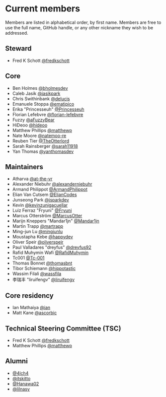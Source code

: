 # Current members

Members are listed in alphabetical order, by first name. Members are free to use the full name, GitHub handle, or any other nickname they wish to be addressed.

## Steward

- Fred K Schott [@fredkschott](https://github.com/fredkschott)

## Core

- Ben Holmes [@bholmesdev](https://github.com/bholmesdev)
- Caleb Jasik [@jasikpark](https://github.com/jasikpark)
- Chris Swithinbank [@delucis](https://github.com/delucis)
- Emanuele Stoppa [@ematipico](https://github.com/ematipico)
- Erika "Princesseuh" [@Princesseuh](https://github.com/princesseuh)
- Florian Lefebvre [@florian-lefebvre](https://github.com/florian-lefebvre)
- Fuzzy [@aFuzzyBear](https://github.com/afuzzybear)
- HiDeoo [@hideoo](https://github.com/hideoo)
- Matthew Phillips [@matthewp](https://github.com/matthewp)
- Nate Moore [@natemoo-re](https://github.com/natemoo-re)
- Reuben Tier [@TheOtterlord](https://github.com/TheOtterlord)
- Sarah Rainsberger [@sarah11918](https://github.com/sarah11918)
- Yan Thomas [@yanthomasdev](https://github.com/yanthomasdev)

## Maintainers

- Atharva [@at-the-vr](https://github.com/at-the-vr)
- Alexander Niebuhr [@alexanderniebuhr](https://github.com/alexanderniebuhr)
- Armand Philippot [@ArmandPhilippot](https://github.com/ArmandPhilippot)
- Elian Van Cutsem [@ElianCodes](https://github.com/eliancodes)
- Junseong Park [@jsparkdev](https://github.com/jsparkdev)
- Kevin [@kevinzunigacuellar](https://github.com/kevinzunigacuellar)
- Luiz Ferraz "Fryuni" [@Fryuni](https://github.com/Fryuni)
- Marcus Otterström [@MarcusOtter](https://github.com/MarcusOtter)
- Marijn Kneppers "Mandar1jn" [@Mandar1jn](https://github.com/mandar1jn)
- Martin Trapp [@martrapp](https://github.com/martrapp)
- Ming-jun Lu [@mingjunlu](https://github.com/mingjunlu)
- Moustapha Kebe [@happydev](https://github.com/Moustaphadev)
- Oliver Speir [@oliverspeir](https://github.com/oliverspeir)
- Paul Valladares "dreyfus" [@dreyfus92](https://github.com/dreyfus92)
- Rafid Muhymin Wafi [@RafidMuhymin](https://github.com/RafidMuhymin)
- Tc001 [@Tc-001](https://github.com/Tc-001)
- Thomas Bonnet [@thomasbnt](https://github.com/thomasbnt)
- Tibor Schiemann [@hippotastic](https://github.com/hippotastic)
- Wassim Filali [@wassfila](https://github.com/wassfila)
- 李瑞丰 "liruifengv" [@liruifengv](https://github.com/liruifengv)

## Core residency

- Ian Mathaiya [@ian](https://github.com/iann-mathaiya)
- Matt Kane [@ascorbic](https://github.com/ascorbic)

## Technical Steering Committee (TSC)

- Fred K Schott [@fredkschott](https://github.com/fredkschott)
- Matthew Phillips [@matthewp](https://github.com/matthewp)

## Alumni

- [@4lch4](https://github.com/orgs/withastro/people/4lch4)
- [@itskitto](https://github.com/itskitto)
- [@Hanawa02](https://github.com/Hanawa02)
- [@lilnasy](https://github.com/lilnasy)
